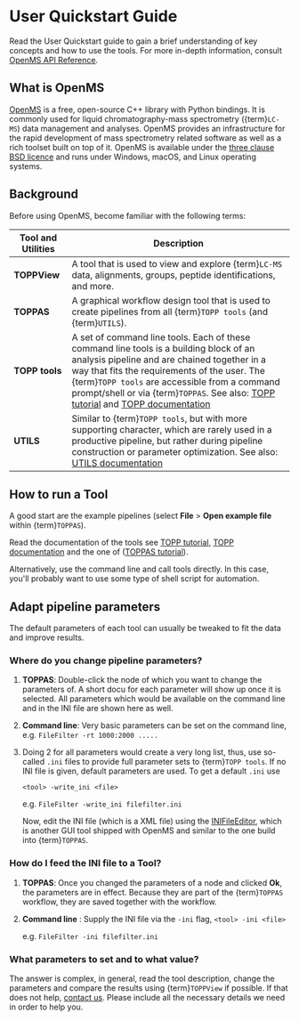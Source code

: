 User Quickstart Guide
====================

Read the User Quickstart guide to gain a brief understanding of key concepts and how to use the tools. For more in-depth
information, consult [OpenMS API Reference](https://abibuilder.informatik.uni-tuebingen.de/archive/openms/Documentation/nightly/html/index.html).

## What is OpenMS

[OpenMS](https://www.openms.de/) is a free, open-source C++ library with Python bindings. It is commonly used for liquid
chromatography-mass spectrometry ({term}`LC-MS`) data management and analyses. OpenMS provides an infrastructure for the rapid
development of mass spectrometry related software as well as a rich toolset built on top of it. OpenMS is available
under the [three clause BSD licence](https://github.com/OpenMS/OpenMS/blob/develop/LICENSE) and runs under Windows, macOS, and Linux operating systems.

## Background

Before using OpenMS, become familiar with the following terms:

| Tool and Utilities | Description |
|--------------------|-------------|
|**TOPPView**        |A tool that is used to view and explore {term}`LC-MS` data, alignments, groups, peptide identifications, and more.|
|**TOPPAS**          |A graphical workflow design tool that is used to create pipelines from all {term}`TOPP tools` (and {term}`UTILS`).|
|**TOPP tools**      |A set of command line tools. Each of these command line tools is a building block of an analysis pipeline and are chained together in a way that fits the requirements of the user. The {term}`TOPP tools` are accessible from a command prompt/shell or via {term}`TOPPAS`. See also: [TOPP tutorial](../../tutorials/TOPP/TOPP-tutorial.md) and [TOPP documentation](../../topp/topp.md)|
|**UTILS**           |Similar to {term}`TOPP tools`, but with more supporting character, which are rarely used in a productive pipeline, but rather during pipeline construction or parameter optimization. See also: [UTILS documentation](https://abibuilder.informatik.uni-tuebingen.de/archive/openms/Documentation/nightly/html/UTILS_documentation.html)|

## How to run a Tool

A good start are the example pipelines (select **File** > **Open example file** within {term}`TOPPAS`).

Read the documentation of the tools see [TOPP tutorial](../../tutorials/TOPP/TOPP-tutorial.md), [TOPP documentation](../../topp/topp.md) and the one of ([TOPPAS tutorial](../../tutorials/TOPPAS/TOPPAS-tutorial.md)).

Alternatively, use the command line and call tools directly. In this case, you'll probably want to use some type of shell
script for automation.

## Adapt pipeline parameters

The default parameters of each tool can usually be tweaked to fit the data and improve results.

### Where do you change pipeline parameters?

1. **TOPPAS**: Double-click the node of which you want to change the parameters of. A short docu for each parameter will
               show up once it is selected. All parameters which would be available on the command line and in the INI
	       file are shown here as well.
2. **Command line**: Very basic parameters can be set on the command line, e.g. `FileFilter -rt 1000:2000 .....`
3. Doing 2 for all parameters would create a very long list, thus, use so-called `.ini` files to provide full parameter
   sets to {term}`TOPP tools`. If no INI file is given, default parameters are used. To get a default `.ini` use

   `<tool> -write_ini <file>`

   e.g. `FileFilter -write_ini filefilter.ini`

   Now, edit the INI file (which is a XML file) using the [INIFileEditor](../../topp/ini-file-editor.md), which is another GUI tool shipped with
   OpenMS and similar to the one build into {term}`TOPPAS`.

### How do I feed the INI file to a Tool?

1. **TOPPAS**: Once you changed the parameters of a node and clicked **Ok**, the parameters are in effect. Because
   they are part of the {term}`TOPPAS` workflow, they are saved together with the workflow.
2. **Command line** : Supply the INI file via the `-ini` flag,
   `<tool> -ini <file>`

   e.g. `FileFilter -ini filefilter.ini`

### What parameters to set and to what value?

The answer is complex, in general, read the tool description, change the parameters and compare the results using
{term}`TOPPView` if possible. If that does not help, [contact us](../../contact-us.md). Please include all the necessary
details we need in order to help you.
